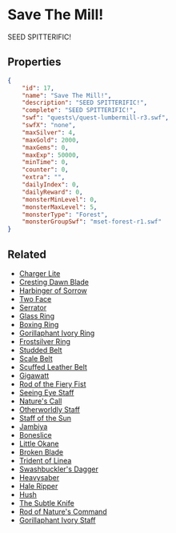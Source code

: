 # Save The Mill!

SEED SPITTERIFIC!

## Properties

```json
{
    "id": 17,
    "name": "Save The Mill!",
    "description": "SEED SPITTERIFIC!",
    "complete": "SEED SPITTERIFIC!",
    "swf": "quests\/quest-lumbermill-r3.swf",
    "swfX": "none",
    "maxSilver": 4,
    "maxGold": 2000,
    "maxGems": 0,
    "maxExp": 50000,
    "minTime": 0,
    "counter": 0,
    "extra": "",
    "dailyIndex": 0,
    "dailyReward": 0,
    "monsterMinLevel": 0,
    "monsterMaxLevel": 5,
    "monsterType": "Forest",
    "monsterGroupSwf": "mset-forest-r1.swf"
}
```

## Related

- [Charger Lite](../items/31-charger-lite.md)
- [Cresting Dawn Blade](../items/35-cresting-dawn-blade.md)
- [Harbinger of Sorrow](../items/74-harbinger-of-sorrow.md)
- [Two Face](../items/76-two-face.md)
- [Serrator](../items/102-serrator.md)
- [Glass Ring](../items/121-glass-ring.md)
- [Boxing Ring](../items/126-boxing-ring.md)
- [Gorillaphant Ivory Ring](../items/127-gorillaphant-ivory-ring.md)
- [Frostsilver Ring](../items/131-frostsilver-ring.md)
- [Studded Belt](../items/157-studded-belt.md)
- [Scale Belt](../items/158-scale-belt.md)
- [Scuffed Leather Belt](../items/160-scuffed-leather-belt.md)
- [Gigawatt](../items/182-gigawatt.md)
- [Rod of the Fiery Fist](../items/186-rod-of-the-fiery-fist.md)
- [Seeing Eye Staff](../items/187-seeing-eye-staff.md)
- [Nature's Call](../items/188-nature-s-call.md)
- [Otherworldly Staff](../items/211-otherworldly-staff.md)
- [Staff of the Sun](../items/212-staff-of-the-sun.md)
- [Jambiya](../items/228-jambiya.md)
- [Boneslice](../items/230-boneslice.md)
- [Little Okane](../items/231-little-okane.md)
- [Broken Blade](../items/239-broken-blade.md)
- [Trident of Linea](../items/295-trident-of-linea.md)
- [Swashbuckler's Dagger](../items/315-swashbuckler-s-dagger.md)
- [Heavysaber](../items/374-heavysaber.md)
- [Hale Ripper](../items/375-hale-ripper.md)
- [Hush](../items/377-hush.md)
- [The Subtle Knife](../items/378-the-subtle-knife.md)
- [Rod of Nature's Command](../items/381-rod-of-nature-s-command.md)
- [Gorillaphant Ivory Staff](../items/382-gorillaphant-ivory-staff.md)

